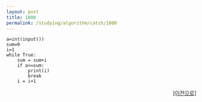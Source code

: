 ```yaml
---
layout: post
title: 1080
permalink: /studying/algorithm/catch/1080
---
```


```
a=int(input())
sum=0
i=1
while True:
    sum = sum+i
    if a<=sum:
        print(i)
        break
    i = i+1

```
  
    
    
<div style="text-align: right"> <a href = 'https://namhyo01.github.io/studying/algorithm/catch'> [이전으로] </a> </div>
